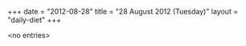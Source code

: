 +++
date = "2012-08-28"
title = "28 August 2012 (Tuesday)"
layout = "daily-diet"
+++

<p>&lt;no entries&gt;</p>